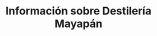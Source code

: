 ---
title: "Información sobre Destilería Mayapán"
url: /valladolid/informacion-sobre-destileria-mayapan/
shop: Spirituosen
---